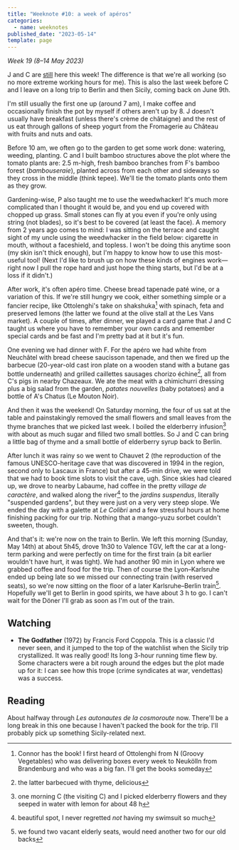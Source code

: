 ```yaml
---
title: "Weeknote #10: a week of apéros"
categories:
  - name: weeknotes
published_date: "2023-05-14"
template: page
---
```


_Week 19 (8–14 May 2023)_

J and C are [still](/notes/weeknote-9-a-week-of-afternoons/) here this week! The difference is that we're all working (so no more extreme working hours for me). This is also the last week before C and I leave on a long trip to Berlin and then Sicily, coming back on June 9th.

I'm still usually the first one up (around 7 am), I make coffee and occasionally finish the pot by myself if others aren't up by 8. J doesn't usually have breakfast (unless there's crème de châtaigne) and the rest of us eat through gallons of sheep yogurt from the Fromagerie au Château with fruits and nuts and oats.

Before 10 am, we often go to the garden to get some work done: watering, weeding, planting. C and I built bamboo structures above the plot where the tomato plants are: 2.5 m-high, fresh bamboo branches from F's bamboo forest (_bambouseraie_), planted across from each other and sideways so they cross in the middle (think tepee). We'll tie the tomato plants onto them as they grow.

Gardening-wise, P also taught me to use the weedwhacker! It's much more complicated than I thought it would be, and you end up covered with chopped up grass. Small stones can fly at you even if you're only using string (not blades), so it's best to be covered (at least the face). A memory from 2 years ago comes to mind: I was sitting on the terrace and caught sight of my uncle using the weedwhacker in the field below: cigarette in mouth, without a faceshield, and topless. I won't be doing this anytime soon (my skin isn't thick enough), but I'm happy to know how to use this most-useful tool! (Next I'd like to brush up on how these kinds of engines work—right now I pull the rope hard and just hope the thing starts, but I'd be at a loss if it didn't.)

After work, it's often apéro time. Cheese bread tapenade paté wine, or a variation of this. If we're still hungry we cook, either something simple or a fancier recipe, like Ottolenghi's take on shakshuka[^1] with spinach, feta and preserved lemons (the latter we found at the olive stall at the Les Vans market). A couple of times, after dinner, we played a card game that J and C taught us where you have to remember your own cards and remember special cards and be fast and I'm pretty bad at it but it's fun.

One evening we had dinner with F. For the apéro we had white from Neuchâtel with bread cheese saucisson tapenade, and then we fired up the barbecue (20-year-old cast iron plate on a wooden stand with a butane gas bottle underneath) and grilled caillettes sausages chorizo échine[^2], all from C's pigs in nearby Chazeaux. We ate the meat with a chimichurri dressing plus a big salad from the garden, _patates nouvelles_ (baby potatoes) and a bottle of A's Chatus (Le Mouton Noir).

And then it was the weekend! On Saturday morning, the four of us sat at the table and painstakingly removed the small flowers and small leaves from the thyme branches that we picked last week. I boiled the elderberry infusion[^4] with about as much sugar and filled two small bottles. So J and C can bring a little bag of thyme and a small bottle of elderberry syrup back to Berlin.

After lunch it was rainy so we went to Chauvet 2 (the reproduction of the famous UNESCO-heritage cave that was discovered in 1994 in the region, second only to Lascaux in France) but after a 45-min drive, we were told that we had to book time slots to visit the cave, ugh. Since skies had cleared up, we drove to nearby Labaume, had coffee in the pretty _village de caractère_, and walked along the river[^3] to the _jardins suspendus_, literally "suspended gardens", but they were just on a very very steep slope. We ended the day with a galette at _Le Colibri_ and a few stressful hours at home finishing packing for our trip. Nothing that a mango-yuzu sorbet couldn't sweeten, though.

And that's it: we're now on the train to Berlin. We left this morning (Sunday, May 14th) at about 5h45, drove 1h30 to Valence TGV, left the car at a long-term parking and were perfectly on time for the first train (a bit earlier wouldn't have hurt, it was tight). We had another 90 min in Lyon where we grabbed coffee and food for the trip. Then of course the Lyon–Karlsruhe ended up being late so we missed our connecting train (with reserved seats), so we're now sitting on the floor of a later Karlsruhe–Berlin train[^5]. Hopefully we'll get to Berlin in good spirits, we have about 3 h to go. I can't wait for the Döner I'll grab as soon as I'm out of the train.

## Watching

- **The Godfather** (1972) by Francis Ford Coppola. This is a classic I'd never seen, and it jumped to the top of the watchlist when the Sicily trip crystallized. It was really good! Its long 3-hour running time flew by. Some characters were a bit rough around the edges but the plot made up for it: I can see how this trope (crime syndicates at war, vendettas) was a success.

## Reading

About halfway through _Les autonautes de la cosmoroute_ now. There'll be a long break in this one because I haven't packed the book for the trip. I'll probably pick up something Sicily-related next.

[^1]: Connor has the book! I first heard of Ottolenghi from N (Groovy Vegetables) who was delivering boxes every week to Neukölln from Brandenburg and who was a big fan. I'll get the books someday
[^2]: the latter barbecued with thyme, delicious
[^3]: beautiful spot, I never regretted _not_ having my swimsuit so much
[^4]: one morning C (the visiting C) and I picked elderberry flowers and they seeped in water with lemon for about 48 h
[^5]: we found two vacant elderly seats, would need another two for our old backs
